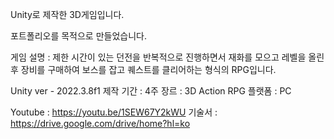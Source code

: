 Unity로 제작한 3D게임입니다.

포트폴리오를 목적으로 만들었습니다.

게임 설명 : 제한 시간이 있는 던전을 반복적으로 진행하면서 재화를 모으고 레벨을 올린 후 장비를 구매하여 보스를 잡고 퀘스트를 클리어하는 형식의 RPG입니다.

Unity ver - 2022.3.8f1
제작 기간 : 4주
장르 : 3D Action RPG
플랫폼 : PC

Youtube : https://youtu.be/1SEW67Y2kWU 기술서 : https://drive.google.com/drive/home?hl=ko
